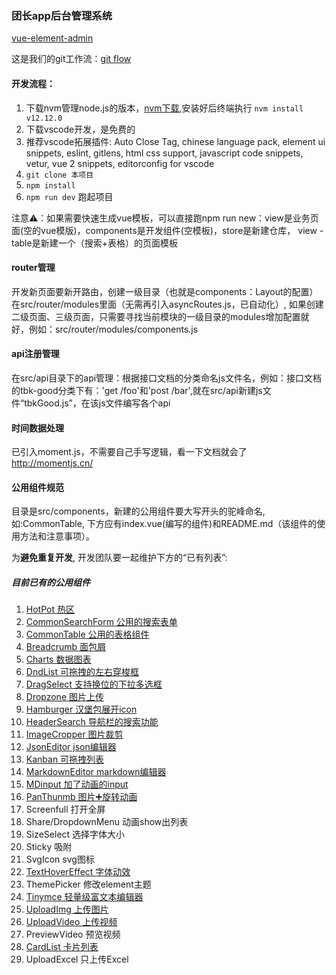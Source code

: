 ### 团长app后台管理系统

[vue-element-admin](./GUIDE.md)

这是我们的git工作流：[git flow](./GITFLOW.md)

#### 开发流程：

1. 下载nvm管理node.js的版本，[nvm下载](https://www.cnblogs.com/gaozejie/p/10689742.html),安装好后终端执行 ```nvm install v12.12.0```
2. 下载vscode开发，是免费的
3. 推荐vscode拓展插件: Auto Close Tag, chinese language pack, element ui snippets, eslint, gitlens, html css support, javascript code snippets, vetur, vue 2 snippets, editorconfig for vscode
4. ```git clone 本项目```
5. ```npm install```
6. ```npm run dev``` 跑起项目

注意⚠️：如果需要快速生成vue模板，可以直接跑npm run new：view是业务页面(空的vue模版)，components是开发组件(空模板)，store是新建仓库， view - table是新建一个（搜索+表格）的页面模板

#### router管理

开发新页面要新开路由，创建一级目录（也就是components：Layout的配置）在src/router/modules里面（无需再引入asyncRoutes.js，已自动化）, 如果创建二级页面、三级页面，只需要寻找当前模块的一级目录的modules增加配置就好，例如：src/router/modules/components.js

#### api注册管理

在src/api目录下的api管理：根据接口文档的分类命名js文件名，例如：接口文档的tbk-good分类下有：'get /foo'和'post /bar',就在src/api新建js文件“tbkGood.js”，在该js文件编写各个api

#### 时间数据处理

已引入moment.js，不需要自己手写逻辑，看一下文档就会了 http://momentjs.cn/

#### 公用组件规范

目录是src/components，新建的公用组件要大写开头的驼峰命名,如:CommonTable, 下方应有index.vue(编写的组件)和README.md（该组件的使用方法和注意事项）。

为**避免重复开发**, 开发团队要一起维护下方的“已有列表”:

##### 目前已有的公用组件
1. [HotPot 热区](src/components/HotPot/README.md)
2. [CommonSearchForm 公用的搜索表单](/src/components/CommonSearchForm/README.md)
3. [CommonTable 公用的表格组件](/src/components/CommonTable/README.md)
4. [Breadcrumb 面包屑](/src/components/Breadcrumb/README.md)
5. [Charts 数据图表](/src/components/Charts/README.md)
6. [DndList 可拖拽的左右穿梭框](/src/components/DndList/README.md)
7. [DragSelect 支持换位的下拉多选框](/src/components/DragSelect/README.md)
8. [Dropzone 图片上传](/src/components/Dropzone/README.md)
9.  [Hamburger 汉堡包展开icon](src/components/Hamburger/README.md)
10. [HeaderSearch 导航栏的搜索功能](src/components/HeaderSearch/README.md)
11. [ImageCropper 图片裁剪](src/components/ImageCropper/README.md)
12. [JsonEditor json编辑器](src/components/JsonEditor/README.md)
13. [Kanban 可拖拽列表](src/components/Kanban/README.md)
14. [MarkdownEditor markdown编辑器](src/components/MarkdownEditor/README.md)
15. [MDinput 加了动画的input](src/components/MDinput/README.md)
16. [PanThunmb 图片➕旋转动画](src/components/PanThumb/README.md)
17. Screenfull 打开全屏
18. Share/DropdownMenu 动画show出列表
19. SizeSelect 选择字体大小
20. Sticky 吸附
21. SvgIcon svg图标
22. [TextHoverEffect 字体动效](src/components/TextHoverEffect/README.md)
24. ThemePicker 修改element主题
25. [Tinymce 轻量级富文本编辑器](src/components/Tinymce/README.md)
26. [UploadImg 上传图片](src/components/UploadImg/README.md)
27. [UploadVideo 上传视频](src/components/UploadVideo/README.md)
28. PreviewVideo 预览视频
29. [CardList 卡片列表](src/components/CardList/README.md)
30. UploadExcel 只上传Excel




